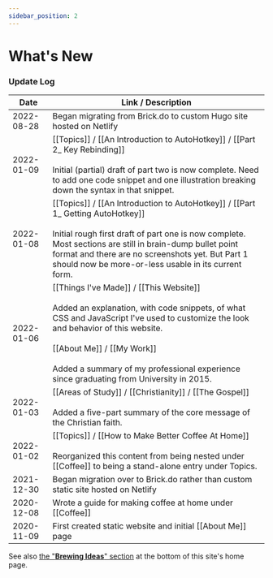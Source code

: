 ```yaml
---
sidebar_position: 2
---
```


# What's New

### Update Log

| Date       | Link / Description |
|------------|--------------------|
| 2022-08-28 | Began migrating from Brick.do to custom Hugo site hosted on Netlify |
| 2022-01-09 | [[Topics]] / [[An Introduction to AutoHotkey]] / [[Part 2_ Key Rebinding]] <br /><br /> Initial (partial) draft of part two is now complete. Need to add one code snippet and one illustration breaking down the syntax in that snippet.|
| 2022-01-08 | [[Topics]] / [[An Introduction to AutoHotkey]] / [[Part 1_ Getting AutoHotkey]] <br /><br />Initial rough first draft of part one is now complete. Most sections are still in brain-dump bullet point format and there are no screenshots yet. But Part 1 should now be more-or-less usable in its current form. |
| 2022-01-06 | [[Things I've Made]] / [[This Website]] <br /><br /> Added an explanation, with code snippets, of what CSS and JavaScript I've used to customize the look and behavior of this website. <br /><br /> [[About Me]] / [[My Work]] <br /><br /> Added a summary of my professional experience since graduating from University in 2015.
| 2022-01-03 | [[Areas of Study]] / [[Christianity]] / [[The Gospel]] <br /><br /> Added a five-part summary of the core message of the Christian faith.
| 2022-01-02 | [[Topics]] / [[How to Make Better Coffee At Home]] <br /><br /> Reorganized this content from being nested under [[Coffee]] to being a stand-alone entry under Topics.
| 2021-12-30 | Began migration over to Brick.do rather than custom static site hosted on Netlify
| 2020-12-08 | Wrote a guide for making coffee at home under [[Coffee]] |
| 2020-11-09 | First created static website and initial [[About Me]] page |

See also [the "**Brewing Ideas**" section](https://calebsnotes.brick.do/#Brewing-Ideas) at the bottom of this site's home page.
